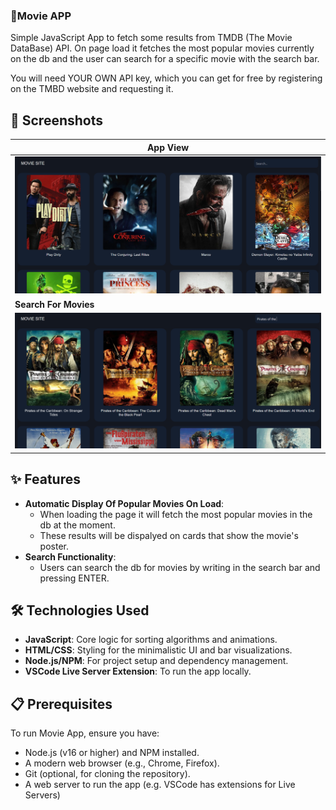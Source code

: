 ### 🎥Movie APP
Simple JavaScript App to fetch some results from TMDB (The Movie DataBase) API.
On page load it fetches the most popular movies currently on the db and the user can search for a specific movie with the search bar.

You will need YOUR OWN API key, which you can get for free by registering on the TMBD website and requesting it.

## 📸 Screenshots
| **App View** |
|----------------|
|![Initial View](media/screenshot0.png) |
| **Search For Movies** |
| ![Search Bar](media/screenshot1.png) | 

## ✨ Features

- **Automatic Display Of Popular Movies On Load**:
  - When loading the page it will fetch the most popular movies in the db at the moment.
  - These results will be dispalyed on cards that show the movie's poster.
- **Search Functionality**:
  - Users can search the db for movies by writing in the search bar and pressing ENTER.

## 🛠️ Technologies Used

- **JavaScript**: Core logic for sorting algorithms and animations.
- **HTML/CSS**: Styling for the minimalistic UI and bar visualizations.
- **Node.js/NPM**: For project setup and dependency management.
- **VSCode Live Server Extension**: To run the app locally.

## 📋 Prerequisites

To run Movie App, ensure you have:
- Node.js (v16 or higher) and NPM installed.
- A modern web browser (e.g., Chrome, Firefox).
- Git (optional, for cloning the repository).
- A web server to run the app (e.g. VSCode has extensions for Live Servers)
